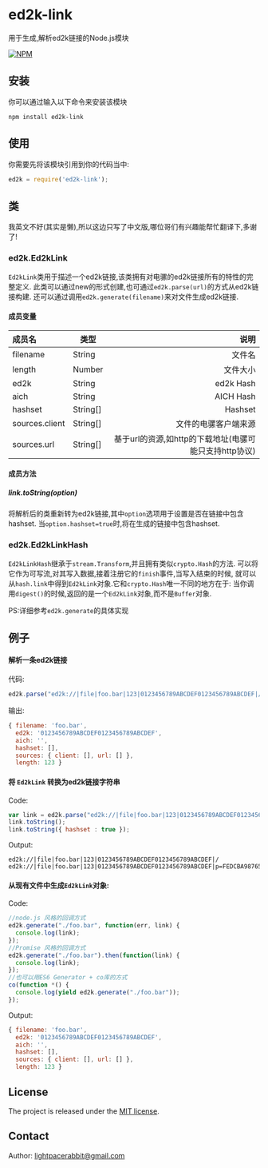 # ed2k-link

用于生成,解析ed2k链接的Node.js模块

[![NPM](https://nodei.co/npm/ed2k-link.png?downloads=true&downloadRank=true&stars=true)](https://www.npmjs.com/package/ed2k-link)

## 安装
你可以通过输入以下命令来安装该模块

    npm install ed2k-link

## 使用
你需要先将该模块引用到你的代码当中:
```JavaScript
ed2k = require('ed2k-link');
```

## 类

我英文不好(其实是懒),所以这边只写了中文版,哪位哥们有兴趣能帮忙翻译下,多谢了!

### ed2k.Ed2kLink
`Ed2kLink`类用于描述一个ed2k链接,该类拥有对电骡的ed2k链接所有的特性的完整定义.
此类可以通过new的形式创建,也可通过`ed2k.parse(url)`的方式从ed2k链接构建.
还可以通过调用`ed2k.generate(filename)`来对文件生成ed2k链接.

#### 成员变量

|成员名|类型|说明|
|:----|----|----:|
|filename|String|文件名|
|length|Number|文件大小|
|ed2k|String|ed2k Hash|
|aich|String|AICH Hash|
|hashset|String[]|Hashset|
|sources.client|String[]|文件的电骡客户端来源|
|sources.url|String[]|基于url的资源,如http的下载地址(电骡可能只支持http协议)|

#### 成员方法

##### link.toString(option)
将解析后的类重新转为ed2k链接,其中`option`选项用于设置是否在链接中包含hashset.
当`option.hashset=true`时,将在生成的链接中包含hashset.

### ed2k.Ed2kLinkHash
`Ed2kLinkHash`继承于`stream.Transform`,并且拥有类似`crypto.Hash`的方法.
可以将它作为可写流,对其写入数据,接着注册它的`finish`事件,当写入结束的时候,
就可以从`hash.link`中得到`Ed2kLink`对象.它和`crypto.Hash`唯一不同的地方在于:
当你调用`digest()`的时候,返回的是一个`Ed2kLink`对象,而不是`Buffer`对象.

PS:详细参考`ed2k.generate`的具体实现



## 例子

#### 解析一条ed2k链接

代码:
```JavaScript
ed2k.parse("ed2k://|file|foo.bar|123|0123456789ABCDEF0123456789ABCDEF|/");
```
输出:
```Javascript
{ filename: 'foo.bar',
  ed2k: '0123456789ABCDEF0123456789ABCDEF',
  aich: '',
  hashset: [],
  sources: { client: [], url: [] },
  length: 123 }
```

#### 将 `Ed2kLink` 转换为ed2k链接字符串

Code:
```JavaScript
var link = ed2k.parse("ed2k://|file|foo.bar|123|0123456789ABCDEF0123456789ABCDEF|p=FEDCBA98765432100123456789ABCDEF:0123456789ABCDEFFEDCBA9876543210|/");
link.toString();
link.toString({ hashset : true });
```
Output:
```
ed2k://|file|foo.bar|123|0123456789ABCDEF0123456789ABCDEF|/
ed2k://|file|foo.bar|123|0123456789ABCDEF0123456789ABCDEF|p=FEDCBA98765432100123456789ABCDEF:0123456789ABCDEFFEDCBA9876543210|/
```

#### 从现有文件中生成`Ed2kLink`对象:

Code:

```JavaScript
//node.js 风格的回调方式
ed2k.generate("./foo.bar", function(err, link) {
  console.log(link);
});
//Promise 风格的回调方式
ed2k.generate("./foo.bar").then(function(link) {
  console.log(link);
});
//也可以用ES6 Generator + co库的方式
co(function *() {
  console.log(yield ed2k.generate("./foo.bar"));
});
```
Output:
```Javascript
{ filename: 'foo.bar',
  ed2k: '0123456789ABCDEF0123456789ABCDEF',
  aich: '',
  hashset: [],
  sources: { client: [], url: [] },
  length: 123 }
```


## License
The project is released under the [MIT license](http://www.opensource.org/licenses/MIT).

## Contact
Author: lightpacerabbit@gmail.com
